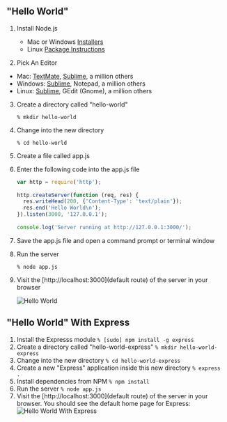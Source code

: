 ## "Hello World"

1. Install Node.js

	- Mac or Windows [Installers](http://nodejs.org/download/)
	- Linux [Package Instructions](https://github.com/joyent/node/wiki/Installing-Node.js-via-package-manager)
2. Pick An Editor
  - Mac: [TextMate](http://macromates.com/), [Sublime](http://www.sublimetext.com/), a million others
  - Windows: [Sublime](http://www.sublimetext.com/), Notepad, a million others
  - Linux: [Sublime](http://www.sublimetext.com/), GEdit (Gnome), a million others
3. Create a directory called "hello-world"

	`% mkdir hello-world`
4. Change into the new directory

	`% cd hello-world`
5. Create a file called app.js
6. Enter the following code into the app.js file
	```javascript
	var http = require('http');
	 
	http.createServer(function (req, res) {
	  res.writeHead(200, {'Content-Type': 'text/plain'});
	  res.end('Hello World\n');
	}).listen(3000, '127.0.0.1');
		
	console.log('Server running at http://127.0.0.1:3000/');
	```
7. Save the app.js file and open a command prompt or terminal window
8. Run the server

	`% node app.js`
9. Visit the [http://localhost:3000](default route) of the server in your browser		

	![Hello World](https://raw.github.com/NodePhilly/MiniHacks/master/2012.09/HelloWorld/img/HelloWorld.png)


## "Hello World" With Express

1. Install the Expresss module
		`% [sudo] npm install -g express`
2. Create a directory called "hello-world-express"
		`% mkdir hello-world-express`
3. Change into the new directory
		`% cd hello-world-express`
4. Create a new "Express" application inside this new directory
		`% express .`
5. Install dependencies from NPM
		`% npm install`
6. Run the server
		`% node app.js`
7. Visit the [http://localhost:3000](default route) of the server in your browser. You should see the default home page for Express:
		![Hello World With Express](https://raw.github.com/NodePhilly/MiniHacks/master/2012.09/HelloWorld/img/HelloWorldExpress.png)